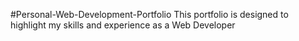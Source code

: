 #Personal-Web-Development-Portfolio
This portfolio is designed to highlight my skills and experience as a Web Developer